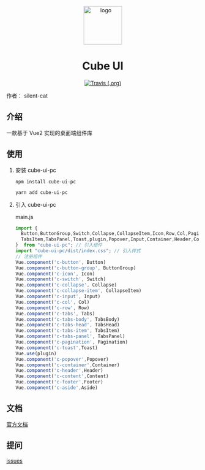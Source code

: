 <p align="center">
  <a href="https://silent-cat.github.io/cube-ui-pc/" target="_blank">
    <img width="100" src="https://z3.ax1x.com/2021/04/03/cnNHMT.png" alt="logo">
  </a>
</p> 
<h1 align="center">Cube UI</h1>
<p align="center">
  <a href="https://travis-ci.org/silent-cat/cube-ui-pc" target="_blank">
    <img alt="Travis (.org)" src="https://travis-ci.org/silent-cat/cube-ui-pc.svg?branch=main" target="_blank">
  </a>
</p>



作者： silent-cat 

## 介绍
一款基于 Vue2 实现的桌面端组件库
## 使用
1. 安装 cube-ui-pc
    ```
   npm install cube-ui-pc
    ```
    ```
   yarn add cube-ui-pc
    ```
2. 引入 cube-ui-pc

    main.js
    ```js
    import {
      Button,ButtonGroup,Switch,Collapse,CollapseItem,Icon,Row,Col,Pagination,Tabs,TabsHead,TabsBody,
      TabsItem,TabsPanel,Toast,plugin,Popover,Input,Container,Header,Content,Footer,Aside
    }  from "cube-ui-pc"; // 引入组件
    import "cube-ui-pc/dist/index.css"; // 引入样式
    // 注册组件
    Vue.component('c-button', Button)
    Vue.component('c-button-group', ButtonGroup)
    Vue.component('c-icon', Icon)
    Vue.component('c-switch', Switch)
    Vue.component('c-collapse', Collapse)
    Vue.component('c-collapse-item', CollapseItem)
    Vue.component('c-input', Input)
    Vue.component('c-col', Col)
    Vue.component('c-row', Row)
    Vue.component('c-tabs', Tabs)
    Vue.component('c-tabs-body', TabsBody)
    Vue.component('c-tabs-head', TabsHead)
    Vue.component('c-tabs-item', TabsItem)
    Vue.component('c-tabs-panel', TabsPanel)
    Vue.component('c-pagination', Pagination)
    Vue.component('c-toast',Toast)
    Vue.use(plugin)
    Vue.component('c-popover',Popover)
    Vue.component('c-container',Container)
    Vue.component('c-header',Header)
    Vue.component('c-content',Content)
    Vue.component('c-footer',Footer)
    Vue.component('c-aside',Aside)
    ```
## 文档
[官方文档](https://silent-cat.github.io/cube-ui-pc/)
## 提问
[issues](https://github.com/silent-cat/cube-ui-pc/issues)
